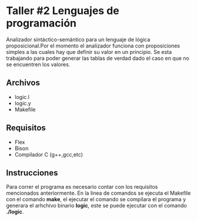 # Taller #2 Lenguajes de programación
Analizador sintáctico-semántico para un lenguaje de lógica proposicional.Por el momento el analizador funciona con proposiciones simples a las cuales hay que definir su valor en un principio. Se esta trabajando para poder generar las tablas de verdad dado el caso en que no se encuentren los valores. 

## Archivos
* logic.l
* logic.y
* Makefile

## Requisitos
- Flex
- Bison
- Compilador C (g++,gcc,etc)

## Instrucciones

Para correr el programa es necesario contar con los requisitos mencionados anteriormente. En la linea de comandos se ejecuta el Makefile con el comando __make__, el ejecutar el comando se compilara el programa y generara el arhchivo binario __logic__, este se puede ejecutar con el comando __./logic__.